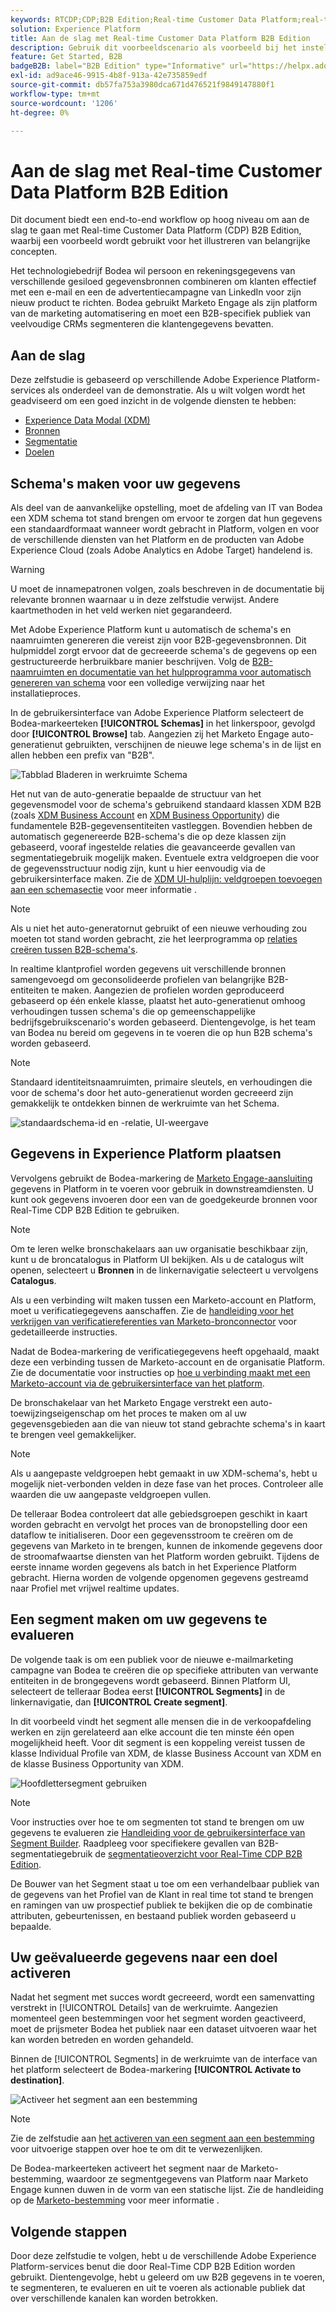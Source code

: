 ```yaml
---
keywords: RTCDP;CDP;B2B Edition;Real-time Customer Data Platform;real-time platform voor klantgegevens;real-time cdp;b2b;cdp
solution: Experience Platform
title: Aan de slag met Real-time Customer Data Platform B2B Edition
description: Gebruik dit voorbeeldscenario als voorbeeld bij het instellen van uw implementatie van Adobe Real-time Customer Data Platform B2B Edition.
feature: Get Started, B2B
badgeB2B: label="B2B Edition" type="Informative" url="https://helpx.adobe.com/legal/product-descriptions/real-time-customer-data-platform-b2b-edition-prime-and-ultimate-packages.html newtab=true"
exl-id: ad9ace46-9915-4b8f-913a-42e735859edf
source-git-commit: db57fa753a3980dca671d476521f9849147880f1
workflow-type: tm+mt
source-wordcount: '1206'
ht-degree: 0%

---
```


# Aan de slag met Real-time Customer Data Platform B2B Edition

Dit document biedt een end-to-end workflow op hoog niveau om aan de slag te gaan met Real-time Customer Data Platform (CDP) B2B Edition, waarbij een voorbeeld wordt gebruikt voor het illustreren van belangrijke concepten.

Het technologiebedrijf Bodea wil persoon en rekeningsgegevens van verschillende gesiloed gegevensbronnen combineren om klanten effectief met een e-mail en een de advertentiecampagne van LinkedIn voor zijn nieuw product te richten. Bodea gebruikt Marketo Engage als zijn platform van de marketing automatisering en moet een B2B-specifiek publiek van veelvoudige CRMs segmenteren die klantengegevens bevatten.

## Aan de slag

Deze zelfstudie is gebaseerd op verschillende Adobe Experience Platform-services als onderdeel van de demonstratie. Als u wilt volgen wordt het geadviseerd om een goed inzicht in de volgende diensten te hebben:

- [Experience Data Modal (XDM)](../xdm/home.md)
- [Bronnen](../sources/home.md)
- [Segmentatie](../segmentation/home.md)
- [Doelen](../destinations/home.md)

## Schema&#39;s maken voor uw gegevens

Als deel van de aanvankelijke opstelling, moet de afdeling van IT van Bodea een XDM schema tot stand brengen om ervoor te zorgen dat hun gegevens een standaardformaat wanneer wordt gebracht in Platform, volgen en voor de verschillende diensten van het Platform en de producten van Adobe Experience Cloud (zoals Adobe Analytics en Adobe Target) handelend is.

>[!WARNING]
>
>U moet de innamepatronen volgen, zoals beschreven in de documentatie bij relevante bronnen waarnaar u in deze zelfstudie verwijst. Andere kaartmethoden in het veld werken niet gegarandeerd.

Met Adobe Experience Platform kunt u automatisch de schema&#39;s en naamruimten genereren die vereist zijn voor B2B-gegevensbronnen. Dit hulpmiddel zorgt ervoor dat de gecreeerde schema&#39;s de gegevens op een gestructureerde herbruikbare manier beschrijven. Volg de [B2B-naamruimten en documentatie van het hulpprogramma voor automatisch genereren van schema](../sources/connectors/adobe-applications/marketo/marketo-namespaces.md) voor een volledige verwijzing naar het installatieproces.

In de gebruikersinterface van Adobe Experience Platform selecteert de Bodea-markeerteken **[!UICONTROL Schemas]** in het linkerspoor, gevolgd door **[!UICONTROL Browse]** tab. Aangezien zij het Marketo Engage auto-generatienut gebruikten, verschijnen de nieuwe lege schema&#39;s in de lijst en allen hebben een prefix van &quot;B2B&quot;.

![Tabblad Bladeren in werkruimte Schema](./assets/b2b-tutorial/empty-b2b-schemas.png)

Het nut van de auto-generatie bepaalde de structuur van het gegevensmodel voor de schema&#39;s gebruikend standaard klassen XDM B2B (zoals [XDM Business Account](../xdm/classes/b2b/business-account.md) en [XDM Business Opportunity](../xdm/classes/b2b/business-opportunity.md)) die fundamentele B2B-gegevensentiteiten vastleggen. Bovendien hebben de automatisch gegenereerde B2B-schema&#39;s die op deze klassen zijn gebaseerd, vooraf ingestelde relaties die geavanceerde gevallen van segmentatiegebruik mogelijk maken. Eventuele extra veldgroepen die voor de gegevensstructuur nodig zijn, kunt u hier eenvoudig via de gebruikersinterface maken. Zie de [XDM UI-hulplijn: veldgroepen toevoegen aan een schemasectie](../xdm/ui/resources/schemas.md#add-field-groups) voor meer informatie .

>[!NOTE]
> 
>Als u niet het auto-generatornut gebruikt of een nieuwe verhouding zou moeten tot stand worden gebracht, zie het leerprogramma op [relaties creëren tussen B2B-schema&#39;s](../xdm/tutorials/relationship-b2b.md).

In realtime klantprofiel worden gegevens uit verschillende bronnen samengevoegd om geconsolideerde profielen van belangrijke B2B-entiteiten te maken. Aangezien de profielen worden geproduceerd gebaseerd op één enkele klasse, plaatst het auto-generatienut omhoog verhoudingen tussen schema&#39;s die op gemeenschappelijke bedrijfsgebruikscenario&#39;s worden gebaseerd. Dientengevolge, is het team van Bodea nu bereid om gegevens in te voeren die op hun B2B schema&#39;s worden gebaseerd.

>[!NOTE]
> 
>Standaard identiteitsnaamruimten, primaire sleutels, en verhoudingen die voor de schema&#39;s door het auto-generatienut worden gecreeerd zijn gemakkelijk te ontdekken binnen de werkruimte van het Schema.
>
>![standaardschema-id en -relatie, UI-weergave](./assets/b2b-tutorial/schema-identity-relationship.png)

## Gegevens in Experience Platform plaatsen

Vervolgens gebruikt de Bodea-markering de [Marketo Engage-aansluiting](../sources/connectors/adobe-applications/marketo/marketo.md) gegevens in Platform in te voeren voor gebruik in downstreamdiensten. U kunt ook gegevens invoeren door een van de goedgekeurde bronnen voor Real-Time CDP B2B Edition te gebruiken.

>[!NOTE]
> 
>Om te leren welke bronschakelaars aan uw organisatie beschikbaar zijn, kunt u de broncatalogus in Platform UI bekijken. Als u de catalogus wilt openen, selecteert u **Bronnen** in de linkernavigatie selecteert u vervolgens **Catalogus**.

Als u een verbinding wilt maken tussen een Marketo-account en Platform, moet u verificatiegegevens aanschaffen. Zie de [handleiding voor het verkrijgen van verificatiereferenties van Marketo-bronconnector](../sources/connectors/adobe-applications/marketo/marketo-auth.md) voor gedetailleerde instructies.

Nadat de Bodea-markering de verificatiegegevens heeft opgehaald, maakt deze een verbinding tussen de Marketo-account en de organisatie Platform. Zie de documentatie voor instructies op [hoe u verbinding maakt met een Marketo-account via de gebruikersinterface van het platform](../sources/tutorials/ui/create/adobe-applications/marketo.md).

De bronschakelaar van het Marketo Engage verstrekt een auto-toewijzingseigenschap om het proces te maken om al uw gegevensgebieden aan die van nieuw tot stand gebrachte schema&#39;s in kaart te brengen veel gemakkelijker.

>[!NOTE]
> 
>Als u aangepaste veldgroepen hebt gemaakt in uw XDM-schema&#39;s, hebt u mogelijk niet-verbonden velden in deze fase van het proces. Controleer alle waarden die uw aangepaste veldgroepen vullen.

De telleraar Bodea controleert dat alle gebiedsgroepen geschikt in kaart worden gebracht en vervolgt het proces van de bronopstelling door een dataflow te initialiseren. Door een gegevensstroom te creëren om de gegevens van Marketo in te brengen, kunnen de inkomende gegevens door de stroomafwaartse diensten van het Platform worden gebruikt. Tijdens de eerste inname worden gegevens als batch in het Experience Platform gebracht. Hierna worden de volgende opgenomen gegevens gestreamd naar Profiel met vrijwel realtime updates.

## Een segment maken om uw gegevens te evalueren

De volgende taak is om een publiek voor de nieuwe e-mailmarketing campagne van Bodea te creëren die op specifieke attributen van verwante entiteiten in de brongegevens wordt gebaseerd. Binnen Platform UI, selecteert de telleraar Bodea eerst **[!UICONTROL Segments]** in de linkernavigatie, dan **[!UICONTROL Create segment]**.

In dit voorbeeld vindt het segment alle mensen die in de verkoopafdeling werken en zijn gerelateerd aan elke account die ten minste één open mogelijkheid heeft. Voor dit segment is een koppeling vereist tussen de klasse Individual Profile van XDM, de klasse Business Account van XDM en de klasse Business Opportunity van XDM.

![Hoofdlettersegment gebruiken](./assets/b2b-tutorial/use-case-segment.png)

>[!NOTE]
> 
>Voor instructies over hoe te om segmenten tot stand te brengen om uw gegevens te evalueren zie [Handleiding voor de gebruikersinterface van Segment Builder](../segmentation/ui/segment-builder.md). Raadpleeg voor specifiekere gevallen van B2B-segmentatiegebruik de [segmentatieoverzicht voor Real-Time CDP B2B Edition](./segmentation/b2b.md).

De Bouwer van het Segment staat u toe om een verhandelbaar publiek van de gegevens van het Profiel van de Klant in real time tot stand te brengen en ramingen van uw prospectief publiek te bekijken die op de combinatie attributen, gebeurtenissen, en bestaand publiek worden gebaseerd u bepaalde.

## Uw geëvalueerde gegevens naar een doel activeren

Nadat het segment met succes wordt gecreeerd, wordt een samenvatting verstrekt in [!UICONTROL Details] van de werkruimte. Aangezien momenteel geen bestemmingen voor het segment worden geactiveerd, moet de prijsmeter Bodea het publiek naar een dataset uitvoeren waar het kan worden betreden en worden gehandeld.

Binnen de [!UICONTROL Segments] in de werkruimte van de interface van het platform selecteert de Bodea-markering **[!UICONTROL Activate to destination]**.

![Activeer het segment aan een bestemming](./assets/b2b-tutorial/activate-to-destination.png)

>[!NOTE]
> 
>Zie de zelfstudie aan [het activeren van een segment aan een bestemming](https://experienceleague.adobe.com/docs/marketo/using/product-docs/core-marketo-concepts/smart-lists-and-static-lists/static-lists/push-an-adobe-experience-cloud-segment-to-a-marketo-static-list.html) voor uitvoerige stappen over hoe te om dit te verwezenlijken.

De Bodea-markeerteken activeert het segment naar de Marketo-bestemming, waardoor ze segmentgegevens van Platform naar Marketo Engage kunnen duwen in de vorm van een statische lijst. Zie de handleiding op de [Marketo-bestemming](https://experienceleague.adobe.com/docs/experience-platform/destinations/catalog/adobe/marketo-engage.html) voor meer informatie .

## Volgende stappen

Door deze zelfstudie te volgen, hebt u de verschillende Adobe Experience Platform-services benut die door Real-Time CDP B2B Edition worden gebruikt. Dientengevolge, hebt u geleerd om uw B2B gegevens in te voeren, te segmenteren, te evalueren en uit te voeren als actionable publiek dat over verschillende kanalen kan worden betrokken.

